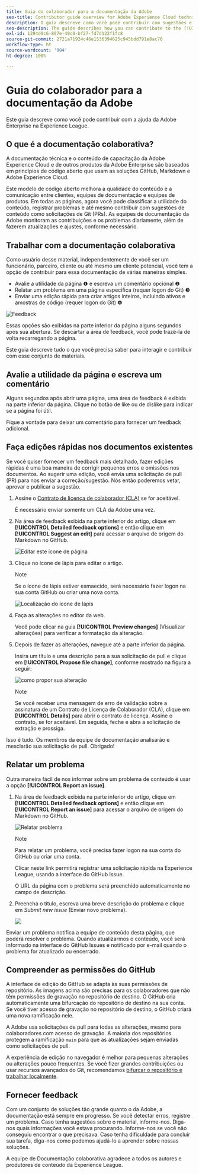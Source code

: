 ```yaml
---
title: Guia do colaborador para a documentação da Adobe
seo-title: Contributor guide overview for Adobe Experience Cloud technical documentation
description: O guia descreve como você pode contribuir com sugestões e adições para o site da documentação da Adobe.
seo-description: The guide describes how you can contribute to the [!UICONTROL Adobe Experience Cloud] technical documentation.
exl-id: 1294d0c6-897e-49c0-bf27-fd7d122f1fc8
source-git-commit: 2721a71924c46e1536394625c945bdd791e8ac70
workflow-type: ht
source-wordcount: '904'
ht-degree: 100%

---
```


# Guia do colaborador para a documentação da Adobe

Este guia descreve como você pode contribuir com a ajuda da Adobe Enterprise na Experience League.

## O que é a documentação colaborativa?

A documentação técnica e o conteúdo de capacitação da Adobe Experience Cloud e de outros produtos da Adobe Enterprise são baseados em princípios de código aberto que usam as soluções GitHub, Markdown e Adobe Experience Cloud.

Este modelo de código aberto melhora a qualidade do conteúdo e a comunicação entre clientes, equipes de documentação e equipes de produtos. Em todas as páginas, agora você pode classificar a utilidade do conteúdo, registrar problemas e até mesmo contribuir com sugestões de conteúdo como solicitações de Git (PRs). As equipes de documentação da Adobe monitoram as contribuições e os problemas diariamente, além de fazerem atualizações e ajustes, conforme necessário.

## Trabalhar com a documentação colaborativa

Como usuário desse material, independentemente de você ser um funcionário, parceiro, cliente ou até mesmo um cliente potencial, você tem a opção de contribuir para essa documentação de várias maneiras simples.

* Avalie a utilidade da página ❶ e escreva um comentário opcional ❷
* Relatar um problema em uma página específica (requer logon do Git) ❸
* Enviar uma edição rápida para criar artigos inteiros, incluindo ativos e amostras de código (requer logon do Git) ❹

![Feedback](assets/feedback-options.png)

Essas opções são exibidas na parte inferior da página alguns segundos após sua abertura. Se descartar a área de feedback, você pode trazê-la de volta recarregando a página.

Este guia descreve tudo o que você precisa saber para interagir e contribuir com esse conjunto de materiais.

<!--
>[!IMPORTANT]
>All repositories that publish to docs.adobe.com have adopted the [Adobe Open Source Code of Conduct](../code-of-conduct.md) or the [.NET Foundation Code of Conduct](https://dotnetfoundation.org/code-of-conduct). For more information, see the [Contributing](../contributing.md) article.
>
> Minor corrections or clarifications to documentation and code examples in public repositories are covered by the [Adobe Documentation Terms of Use](https://www.adobe.com/legal/terms.html). New or significant changes generate a comment in the pull request, asking you to submit an online Contribution License Agreement (CLA) if you are not an employee of Adobe. We need you to complete the online form before we can review or accept your pull request.
-->

## Avalie a utilidade da página e escreva um comentário

Alguns segundos após abrir uma página, uma área de feedback é exibida na parte inferior da página. Clique no botão de like ou de dislike para indicar se a página foi útil.

Fique a vontade para deixar um comentário para fornecer um feedback adicional.

## Faça edições rápidas nos documentos existentes

Se você quiser fornecer um feedback mais detalhado, fazer edições rápidas é uma boa maneira de corrigir pequenos erros e omissões nos documentos. Ao sugerir uma edição, você envia uma solicitação de pull (PR) para nos enviar a correção/sugestão. Nós então poderemos vetar, aprovar e publicar a sugestão.

1. Assine o [Contrato de licença de colaborador (CLA)](http://opensource.adobe.com/cla.html) se for aceitável.

   É necessário enviar somente um CLA da Adobe uma vez.

1. Na área de feedback exibida na parte inferior do artigo, clique em **[!UICONTROL Detailed feedback options]** e então clique em **[!UICONTROL Suggest an edit]** para acessar o arquivo de origem do Markdown no GitHub.

   ![Editar este ícone de página](/help/assets/feedback-suggest-edit.png)

1. Clique no ícone de lápis para editar o artigo.

   >[!NOTE]
   >
   >Se o ícone de lápis estiver esmaecido, será necessário fazer logon na sua conta GitHub ou criar uma nova conta.

   ![Localização do ícone de lápis](assets/git_edit.png)

1. Faça as alterações no editor da web.

   Você pode clicar na guia **[!UICONTROL Preview changes]** (Visualizar alterações) para verificar a formatação da alteração.

1. Depois de fazer as alterações, navegue até a parte inferior da página.

   Insira um título e uma descrição para a sua solicitação de pull e clique em **[!UICONTROL Propose file change]**, conforme mostrado na figura a seguir:

   ![como propor sua alteração](assets/submit-pull-request.png)

   >[!NOTE]
   >
   >Se você receber uma mensagem de erro de validação sobre a assinatura de um Contrato de Licença de Colaborador (CLA), clique em **[!UICONTROL Details]** para abrir o contrato de licença. Assine o contrato, se for aceitável. Em seguida, feche e abra a solicitação de extração e prossiga.

Isso é tudo. Os membros da equipe de documentação analisarão e mesclarão sua solicitação de pull. Obrigado!

## Relatar um problema

Outra maneira fácil de nos informar sobre um problema de conteúdo é usar a opção **[!UICONTROL Report an issue]**.

1. Na área de feedback exibida na parte inferior do artigo, clique em **[!UICONTROL Detailed feedback options]** e então clique em **[!UICONTROL Report an issue]** para acessar o arquivo de origem do Markdown no GitHub.

   ![Relatar problema](assets/feedback-report-issue.png)

   >[!NOTE]
   >
   >Para relatar um problema, você precisa fazer logon na sua conta do GitHub ou criar uma conta.

   Clicar neste link permitirá registrar uma solicitação rápida na Experience League, usando a interface do GitHub Issue.

   O URL da página com o problema será preenchido automaticamente no campo de descrição.

1. Preencha o título, escreva uma breve descrição do problema e clique em *Submit new issue* (Enviar novo problema).

   ![](assets/git_issue_example.png)

Enviar um problema notifica a equipe de conteúdo desta página, que poderá resolver o problema. Quando atualizarmos o conteúdo, você será informado na interface do GitHub Issues e notificado por e-mail quando o problema for atualizado ou encerrado.

## Compreender as permissões do GitHub

A interface de edição do GitHub se adapta às suas permissões de repositório. As imagens acima são precisas para os colaboradores que não têm permissões de gravação no repositório de destino. O GitHub cria automaticamente uma bifurcação do repositório de destino na sua conta. Se você tiver acesso de gravação no repositório de destino, o GitHub criará uma nova ramificação nele.

A Adobe usa solicitações de pull para todas as alterações, mesmo para colaboradores com acesso de gravação. A maioria dos repositórios protegem a ramificação `main` para que as atualizações sejam enviadas como solicitações de pull.

A experiência de edição no navegador é melhor para pequenas alterações ou alterações pouco frequentes. Se você fizer grandes contribuições ou usar recursos avançados do Git, recomendamos [bifurcar o repositório e trabalhar localmente](setup/full-workflow.md).

## Fornecer feedback

Com um conjunto de soluções tão grande quanto o da Adobe, a documentação está sempre em progresso. Se você detectar erros, registre um problema. Caso tenha sugestões sobre o material, informe-nos. Diga-nos quais informações você estava procurando. Informe-nos se você não conseguiu encontrar o que precisava. Caso tenha dificuldade para concluir sua tarefa, diga-nos como podemos ajudá-lo a aprender sobre nossas soluções.

A equipe de Documentação colaborativa agradece a todos os autores e produtores de conteúdo da Experience League.
